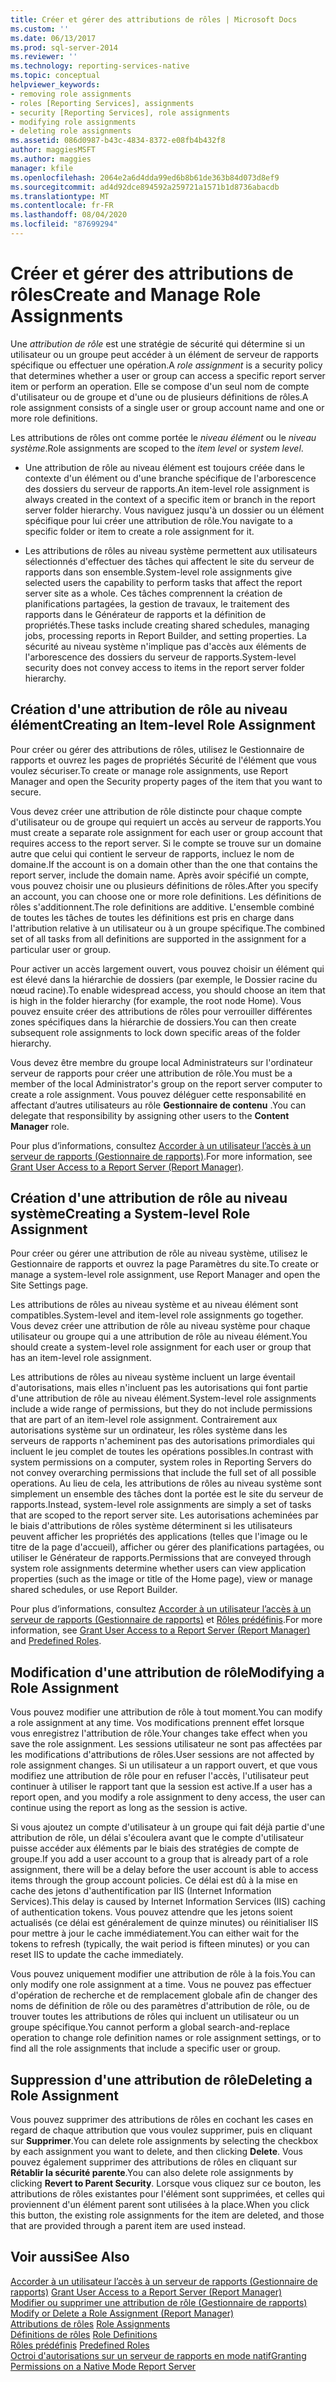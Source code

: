 ```yaml
---
title: Créer et gérer des attributions de rôles | Microsoft Docs
ms.custom: ''
ms.date: 06/13/2017
ms.prod: sql-server-2014
ms.reviewer: ''
ms.technology: reporting-services-native
ms.topic: conceptual
helpviewer_keywords:
- removing role assignments
- roles [Reporting Services], assignments
- security [Reporting Services], role assignments
- modifying role assignments
- deleting role assignments
ms.assetid: 086d0987-b43c-4834-8372-e08fb4b432f8
author: maggiesMSFT
ms.author: maggies
manager: kfile
ms.openlocfilehash: 2064e2a6d4dda99ed6b8b61de363b84d073d8ef9
ms.sourcegitcommit: ad4d92dce894592a259721a1571b1d8736abacdb
ms.translationtype: MT
ms.contentlocale: fr-FR
ms.lasthandoff: 08/04/2020
ms.locfileid: "87699294"
---
```

# <a name="create-and-manage-role-assignments"></a><span data-ttu-id="49fda-102">Créer et gérer des attributions de rôles</span><span class="sxs-lookup"><span data-stu-id="49fda-102">Create and Manage Role Assignments</span></span>
  <span data-ttu-id="49fda-103">Une *attribution de rôle* est une stratégie de sécurité qui détermine si un utilisateur ou un groupe peut accéder à un élément de serveur de rapports spécifique ou effectuer une opération.</span><span class="sxs-lookup"><span data-stu-id="49fda-103">A *role assignment* is a security policy that determines whether a user or group can access a specific report server item or perform an operation.</span></span> <span data-ttu-id="49fda-104">Elle se compose d'un seul nom de compte d'utilisateur ou de groupe et d'une ou de plusieurs définitions de rôles.</span><span class="sxs-lookup"><span data-stu-id="49fda-104">A role assignment consists of a single user or group account name and one or more role definitions.</span></span>  
  
 <span data-ttu-id="49fda-105">Les attributions de rôles ont comme portée le *niveau élément* ou le *niveau système*.</span><span class="sxs-lookup"><span data-stu-id="49fda-105">Role assignments are scoped to the *item level* or *system level*.</span></span>  
  
-   <span data-ttu-id="49fda-106">Une attribution de rôle au niveau élément est toujours créée dans le contexte d'un élément ou d'une branche spécifique de l'arborescence des dossiers du serveur de rapports.</span><span class="sxs-lookup"><span data-stu-id="49fda-106">An item-level role assignment is always created in the context of a specific item or branch in the report server folder hierarchy.</span></span> <span data-ttu-id="49fda-107">Vous naviguez jusqu'à un dossier ou un élément spécifique pour lui créer une attribution de rôle.</span><span class="sxs-lookup"><span data-stu-id="49fda-107">You navigate to a specific folder or item to create a role assignment for it.</span></span>  
  
-   <span data-ttu-id="49fda-108">Les attributions de rôles au niveau système permettent aux utilisateurs sélectionnés d'effectuer des tâches qui affectent le site du serveur de rapports dans son ensemble.</span><span class="sxs-lookup"><span data-stu-id="49fda-108">System-level role assignments give selected users the capability to perform tasks that affect the report server site as a whole.</span></span> <span data-ttu-id="49fda-109">Ces tâches comprennent la création de planifications partagées, la gestion de travaux, le traitement des rapports dans le Générateur de rapports et la définition de propriétés.</span><span class="sxs-lookup"><span data-stu-id="49fda-109">These tasks include creating shared schedules, managing jobs, processing reports in Report Builder, and setting properties.</span></span> <span data-ttu-id="49fda-110">La sécurité au niveau système n'implique pas d'accès aux éléments de l'arborescence des dossiers du serveur de rapports.</span><span class="sxs-lookup"><span data-stu-id="49fda-110">System-level security does not convey access to items in the report server folder hierarchy.</span></span>  
  
## <a name="creating-an-item-level-role-assignment"></a><span data-ttu-id="49fda-111">Création d'une attribution de rôle au niveau élément</span><span class="sxs-lookup"><span data-stu-id="49fda-111">Creating an Item-level Role Assignment</span></span>  
 <span data-ttu-id="49fda-112">Pour créer ou gérer des attributions de rôles, utilisez le Gestionnaire de rapports et ouvrez les pages de propriétés Sécurité de l'élément que vous voulez sécuriser.</span><span class="sxs-lookup"><span data-stu-id="49fda-112">To create or manage role assignments, use Report Manager and open the Security property pages of the item that you want to secure.</span></span>  
  
 <span data-ttu-id="49fda-113">Vous devez créer une attribution de rôle distincte pour chaque compte d'utilisateur ou de groupe qui requiert un accès au serveur de rapports.</span><span class="sxs-lookup"><span data-stu-id="49fda-113">You must create a separate role assignment for each user or group account that requires access to the report server.</span></span> <span data-ttu-id="49fda-114">Si le compte se trouve sur un domaine autre que celui qui contient le serveur de rapports, incluez le nom de domaine.</span><span class="sxs-lookup"><span data-stu-id="49fda-114">If the account is on a domain other than the one that contains the report server, include the domain name.</span></span> <span data-ttu-id="49fda-115">Après avoir spécifié un compte, vous pouvez choisir une ou plusieurs définitions de rôles.</span><span class="sxs-lookup"><span data-stu-id="49fda-115">After you specify an account, you can choose one or more role definitions.</span></span> <span data-ttu-id="49fda-116">Les définitions de rôles s'additionnent.</span><span class="sxs-lookup"><span data-stu-id="49fda-116">The role definitions are additive.</span></span> <span data-ttu-id="49fda-117">L'ensemble combiné de toutes les tâches de toutes les définitions est pris en charge dans l'attribution relative à un utilisateur ou à un groupe spécifique.</span><span class="sxs-lookup"><span data-stu-id="49fda-117">The combined set of all tasks from all definitions are supported in the assignment for a particular user or group.</span></span>  
  
 <span data-ttu-id="49fda-118">Pour activer un accès largement ouvert, vous pouvez choisir un élément qui est élevé dans la hiérarchie de dossiers (par exemple, le Dossier racine du nœud racine).</span><span class="sxs-lookup"><span data-stu-id="49fda-118">To enable widespread access, you should choose an item that is high in the folder hierarchy (for example, the root node Home).</span></span> <span data-ttu-id="49fda-119">Vous pouvez ensuite créer des attributions de rôles pour verrouiller différentes zones spécifiques dans la hiérarchie de dossiers.</span><span class="sxs-lookup"><span data-stu-id="49fda-119">You can then create subsequent role assignments to lock down specific areas of the folder hierarchy.</span></span>  
  
 <span data-ttu-id="49fda-120">Vous devez être membre du groupe local Administrateurs sur l'ordinateur serveur de rapports pour créer une attribution de rôle.</span><span class="sxs-lookup"><span data-stu-id="49fda-120">You must be a member of the local Administrator's group on the report server computer to create a role assignment.</span></span> <span data-ttu-id="49fda-121">Vous pouvez déléguer cette responsabilité en affectant d’autres utilisateurs au rôle **Gestionnaire de contenu** .</span><span class="sxs-lookup"><span data-stu-id="49fda-121">You can delegate that responsibility by assigning other users to the **Content Manager** role.</span></span>  
  
 <span data-ttu-id="49fda-122">Pour plus d’informations, consultez [Accorder à un utilisateur l’accès à un serveur de rapports &#40;Gestionnaire de rapports&#41;](grant-user-access-to-a-report-server.md).</span><span class="sxs-lookup"><span data-stu-id="49fda-122">For more information, see [Grant User Access to a Report Server &#40;Report Manager&#41;](grant-user-access-to-a-report-server.md).</span></span>  
  
## <a name="creating-a-system-level-role-assignment"></a><span data-ttu-id="49fda-123">Création d'une attribution de rôle au niveau système</span><span class="sxs-lookup"><span data-stu-id="49fda-123">Creating a System-level Role Assignment</span></span>  
 <span data-ttu-id="49fda-124">Pour créer ou gérer une attribution de rôle au niveau système, utilisez le Gestionnaire de rapports et ouvrez la page Paramètres du site.</span><span class="sxs-lookup"><span data-stu-id="49fda-124">To create or manage a system-level role assignment, use Report Manager and open the Site Settings page.</span></span>  
  
 <span data-ttu-id="49fda-125">Les attributions de rôles au niveau système et au niveau élément sont compatibles.</span><span class="sxs-lookup"><span data-stu-id="49fda-125">System-level and item-level role assignments go together.</span></span> <span data-ttu-id="49fda-126">Vous devez créer une attribution de rôle au niveau système pour chaque utilisateur ou groupe qui a une attribution de rôle au niveau élément.</span><span class="sxs-lookup"><span data-stu-id="49fda-126">You should create a system-level role assignment for each user or group that has an item-level role assignment.</span></span>  
  
 <span data-ttu-id="49fda-127">Les attributions de rôles au niveau système incluent un large éventail d'autorisations, mais elles n'incluent pas les autorisations qui font partie d'une attribution de rôle au niveau élément.</span><span class="sxs-lookup"><span data-stu-id="49fda-127">System-level role assignments include a wide range of permissions, but they do not include permissions that are part of an item-level role assignment.</span></span> <span data-ttu-id="49fda-128">Contrairement aux autorisations système sur un ordinateur, les rôles système dans les serveurs de rapports n'acheminent pas des autorisations primordiales qui incluent le jeu complet de toutes les opérations possibles.</span><span class="sxs-lookup"><span data-stu-id="49fda-128">In contrast with system permissions on a computer, system roles in Reporting Servers do not convey overarching permissions that include the full set of all possible operations.</span></span> <span data-ttu-id="49fda-129">Au lieu de cela, les attributions de rôles au niveau système sont simplement un ensemble des tâches dont la portée est le site du serveur de rapports.</span><span class="sxs-lookup"><span data-stu-id="49fda-129">Instead, system-level role assignments are simply a set of tasks that are scoped to the report server site.</span></span> <span data-ttu-id="49fda-130">Les autorisations acheminées par le biais d'attributions de rôles système déterminent si les utilisateurs peuvent afficher les propriétés des applications (telles que l'image ou le titre de la page d'accueil), afficher ou gérer des planifications partagées, ou utiliser le Générateur de rapports.</span><span class="sxs-lookup"><span data-stu-id="49fda-130">Permissions that are conveyed through system role assignments determine whether users can view application properties (such as the image or title of the Home page), view or manage shared schedules, or use Report Builder.</span></span>  
  
 <span data-ttu-id="49fda-131">Pour plus d’informations, consultez [Accorder à un utilisateur l’accès à un serveur de rapports &#40;Gestionnaire de rapports&#41;](grant-user-access-to-a-report-server.md) et [Rôles prédéfinis](role-definitions-predefined-roles.md).</span><span class="sxs-lookup"><span data-stu-id="49fda-131">For more information, see [Grant User Access to a Report Server &#40;Report Manager&#41;](grant-user-access-to-a-report-server.md) and [Predefined Roles](role-definitions-predefined-roles.md).</span></span>  
  
## <a name="modifying-a-role-assignment"></a><span data-ttu-id="49fda-132">Modification d'une attribution de rôle</span><span class="sxs-lookup"><span data-stu-id="49fda-132">Modifying a Role Assignment</span></span>  
 <span data-ttu-id="49fda-133">Vous pouvez modifier une attribution de rôle à tout moment.</span><span class="sxs-lookup"><span data-stu-id="49fda-133">You can modify a role assignment at any time.</span></span> <span data-ttu-id="49fda-134">Vos modifications prennent effet lorsque vous enregistrez l'attribution de rôle.</span><span class="sxs-lookup"><span data-stu-id="49fda-134">Your changes take effect when you save the role assignment.</span></span> <span data-ttu-id="49fda-135">Les sessions utilisateur ne sont pas affectées par les modifications d'attributions de rôles.</span><span class="sxs-lookup"><span data-stu-id="49fda-135">User sessions are not affected by role assignment changes.</span></span> <span data-ttu-id="49fda-136">Si un utilisateur a un rapport ouvert, et que vous modifiez une attribution de rôle pour en refuser l'accès, l'utilisateur peut continuer à utiliser le rapport tant que la session est active.</span><span class="sxs-lookup"><span data-stu-id="49fda-136">If a user has a report open, and you modify a role assignment to deny access, the user can continue using the report as long as the session is active.</span></span>  
  
 <span data-ttu-id="49fda-137">Si vous ajoutez un compte d'utilisateur à un groupe qui fait déjà partie d'une attribution de rôle, un délai s'écoulera avant que le compte d'utilisateur puisse accéder aux éléments par le biais des stratégies de compte de groupe.</span><span class="sxs-lookup"><span data-stu-id="49fda-137">If you add a user account to a group that is already part of a role assignment, there will be a delay before the user account is able to access items through the group account policies.</span></span> <span data-ttu-id="49fda-138">Ce délai est dû à la mise en cache des jetons d'authentification par IIS (Internet Information Services).</span><span class="sxs-lookup"><span data-stu-id="49fda-138">This delay is caused by Internet Information Services (IIS) caching of authentication tokens.</span></span> <span data-ttu-id="49fda-139">Vous pouvez attendre que les jetons soient actualisés (ce délai est généralement de quinze minutes) ou réinitialiser IIS pour mettre à jour le cache immédiatement.</span><span class="sxs-lookup"><span data-stu-id="49fda-139">You can either wait for the tokens to refresh (typically, the wait period is fifteen minutes) or you can reset IIS to update the cache immediately.</span></span>  
  
 <span data-ttu-id="49fda-140">Vous pouvez uniquement modifier une attribution de rôle à la fois.</span><span class="sxs-lookup"><span data-stu-id="49fda-140">You can only modify one role assignment at a time.</span></span> <span data-ttu-id="49fda-141">Vous ne pouvez pas effectuer d'opération de recherche et de remplacement globale afin de changer des noms de définition de rôle ou des paramètres d'attribution de rôle, ou de trouver toutes les attributions de rôles qui incluent un utilisateur ou un groupe spécifique.</span><span class="sxs-lookup"><span data-stu-id="49fda-141">You cannot perform a global search-and-replace operation to change role definition names or role assignment settings, or to find all the role assignments that include a specific user or group.</span></span>  
  
## <a name="deleting-a-role-assignment"></a><span data-ttu-id="49fda-142">Suppression d'une attribution de rôle</span><span class="sxs-lookup"><span data-stu-id="49fda-142">Deleting a Role Assignment</span></span>  
 <span data-ttu-id="49fda-143">Vous pouvez supprimer des attributions de rôles en cochant les cases en regard de chaque attribution que vous voulez supprimer, puis en cliquant sur **Supprimer**.</span><span class="sxs-lookup"><span data-stu-id="49fda-143">You can delete role assignments by selecting the checkbox by each assignment you want to delete, and then clicking **Delete**.</span></span> <span data-ttu-id="49fda-144">Vous pouvez également supprimer des attributions de rôles en cliquant sur **Rétablir la sécurité parente**.</span><span class="sxs-lookup"><span data-stu-id="49fda-144">You can also delete role assignments by clicking **Revert to Parent Security**.</span></span> <span data-ttu-id="49fda-145">Lorsque vous cliquez sur ce bouton, les attributions de rôles existantes pour l'élément sont supprimées, et celles qui proviennent d'un élément parent sont utilisées à la place.</span><span class="sxs-lookup"><span data-stu-id="49fda-145">When you click this button, the existing role assignments for the item are deleted, and those that are provided through a parent item are used instead.</span></span>  
  
## <a name="see-also"></a><span data-ttu-id="49fda-146">Voir aussi</span><span class="sxs-lookup"><span data-stu-id="49fda-146">See Also</span></span>  
 <span data-ttu-id="49fda-147">[Accorder à un utilisateur l’accès à un serveur de rapports &#40;Gestionnaire de rapports&#41;](grant-user-access-to-a-report-server.md) </span><span class="sxs-lookup"><span data-stu-id="49fda-147">[Grant User Access to a Report Server &#40;Report Manager&#41;](grant-user-access-to-a-report-server.md) </span></span>  
 <span data-ttu-id="49fda-148">[Modifier ou supprimer une attribution de rôle &#40;Gestionnaire de rapports&#41;](role-assignments-modify-or-delete.md) </span><span class="sxs-lookup"><span data-stu-id="49fda-148">[Modify or Delete a Role Assignment &#40;Report Manager&#41;](role-assignments-modify-or-delete.md) </span></span>  
 <span data-ttu-id="49fda-149">[Attributions de rôles](role-assignments.md) </span><span class="sxs-lookup"><span data-stu-id="49fda-149">[Role Assignments](role-assignments.md) </span></span>  
 <span data-ttu-id="49fda-150">[Définitions de rôles](role-definitions.md) </span><span class="sxs-lookup"><span data-stu-id="49fda-150">[Role Definitions](role-definitions.md) </span></span>  
 <span data-ttu-id="49fda-151">[Rôles prédéfinis](role-definitions-predefined-roles.md) </span><span class="sxs-lookup"><span data-stu-id="49fda-151">[Predefined Roles](role-definitions-predefined-roles.md) </span></span>  
 [<span data-ttu-id="49fda-152">Octroi d'autorisations sur un serveur de rapports en mode natif</span><span class="sxs-lookup"><span data-stu-id="49fda-152">Granting Permissions on a Native Mode Report Server</span></span>](granting-permissions-on-a-native-mode-report-server.md)  
  
  
